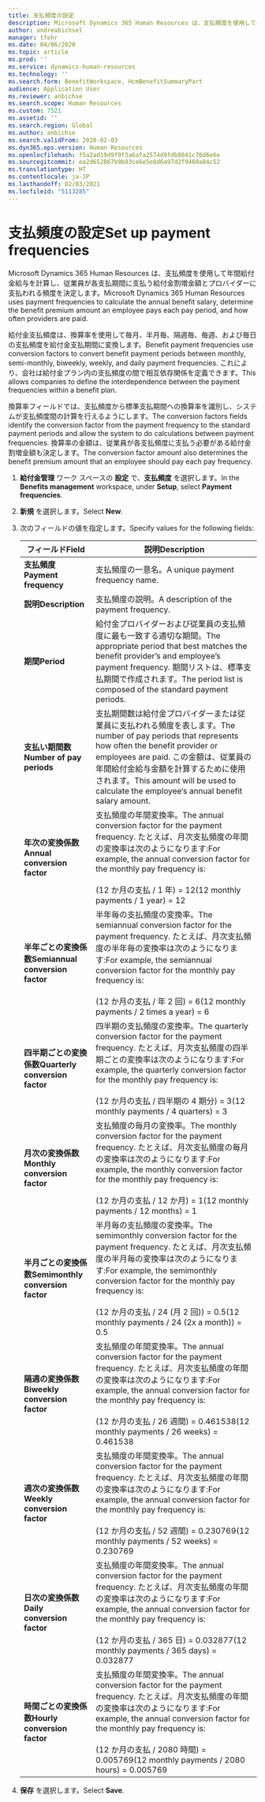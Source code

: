 ```yaml
---
title: 支払頻度の設定
description: Microsoft Dynamics 365 Human Resources は、支払頻度を使用して年間給付金給与を計算し、従業員が各支払期間に支払う給付金割増金額とプロバイダーに支払われる頻度を決定します。
author: andreabichsel
manager: tfehr
ms.date: 04/06/2020
ms.topic: article
ms.prod: ''
ms.service: dynamics-human-resources
ms.technology: ''
ms.search.form: BenefitWorkspace, HcmBenefitSummaryPart
audience: Application User
ms.reviewer: anbichse
ms.search.scope: Human Resources
ms.custom: 7521
ms.assetid: ''
ms.search.region: Global
ms.author: anbichse
ms.search.validFrom: 2020-02-03
ms.dyn365.ops.version: Human Resources
ms.openlocfilehash: f5a2ad19d9f9f3a6afa2574d9fdb8841c70d6e6e
ms.sourcegitcommit: ea2d652867b9b83ce6e5e8d6a97d2f9460a84c52
ms.translationtype: HT
ms.contentlocale: ja-JP
ms.lasthandoff: 02/03/2021
ms.locfileid: "5113285"
---
```

# <a name="set-up-payment-frequencies"></a><span data-ttu-id="c1021-103">支払頻度の設定</span><span class="sxs-lookup"><span data-stu-id="c1021-103">Set up payment frequencies</span></span>

<span data-ttu-id="c1021-104">Microsoft Dynamics 365 Human Resources は、支払頻度を使用して年間給付金給与を計算し、従業員が各支払期間に支払う給付金割増金額とプロバイダーに支払われる頻度を決定します。</span><span class="sxs-lookup"><span data-stu-id="c1021-104">Microsoft Dynamics 365 Human Resources uses payment frequencies to calculate the annual benefit salary, determine the benefit premium amount an employee pays each pay period, and how often providers are paid.</span></span>

<span data-ttu-id="c1021-105">給付金支払頻度は、換算率を使用して毎月、半月毎、隔週毎、毎週、および毎日の支払頻度を給付金支払期間に変換します。</span><span class="sxs-lookup"><span data-stu-id="c1021-105">Benefit payment frequencies use conversion factors to convert benefit payment periods between monthly, semi-monthly, biweekly, weekly, and daily payment frequencies.</span></span> <span data-ttu-id="c1021-106">これにより、会社は給付金プラン内の支払頻度の間で相互依存関係を定義できます。</span><span class="sxs-lookup"><span data-stu-id="c1021-106">This allows companies to define the interdependence between the payment frequencies within a benefit plan.</span></span>

<span data-ttu-id="c1021-107">換算率フィールドでは、支払頻度から標準支払期間への換算率を識別し、システムが支払頻度間の計算を行えるようにします。</span><span class="sxs-lookup"><span data-stu-id="c1021-107">The conversion factors fields identify the conversion factor from the payment frequency to the standard payment periods and allow the system to do calculations between payment frequencies.</span></span> <span data-ttu-id="c1021-108">換算率の金額は、従業員が各支払頻度に支払う必要がある給付金割増金額も決定します。</span><span class="sxs-lookup"><span data-stu-id="c1021-108">The conversion factor amount also determines the benefit premium amount that an employee should pay each pay frequency.</span></span>

1. <span data-ttu-id="c1021-109">**給付金管理** ワーク スペースの **設定** で、**支払頻度** を選択します。</span><span class="sxs-lookup"><span data-stu-id="c1021-109">In the **Benefits management** workspace, under **Setup**, select **Payment frequencies**.</span></span>

2. <span data-ttu-id="c1021-110">**新規** を選択します。</span><span class="sxs-lookup"><span data-stu-id="c1021-110">Select **New**.</span></span>

3. <span data-ttu-id="c1021-111">次のフィールドの値を指定します。</span><span class="sxs-lookup"><span data-stu-id="c1021-111">Specify values for the following fields:</span></span>

   | <span data-ttu-id="c1021-112">フィールド</span><span class="sxs-lookup"><span data-stu-id="c1021-112">Field</span></span> | <span data-ttu-id="c1021-113">説明</span><span class="sxs-lookup"><span data-stu-id="c1021-113">Description</span></span> |
   | --- | --- |
   | <span data-ttu-id="c1021-114">**支払頻度**</span><span class="sxs-lookup"><span data-stu-id="c1021-114">**Payment frequency**</span></span> | <span data-ttu-id="c1021-115">支払頻度の一意名。</span><span class="sxs-lookup"><span data-stu-id="c1021-115">A unique payment frequency name.</span></span> |
   | <span data-ttu-id="c1021-116">**説明**</span><span class="sxs-lookup"><span data-stu-id="c1021-116">**Description**</span></span> | <span data-ttu-id="c1021-117">支払頻度の説明。</span><span class="sxs-lookup"><span data-stu-id="c1021-117">A description of the payment frequency.</span></span> |
   | <span data-ttu-id="c1021-118">**期間**</span><span class="sxs-lookup"><span data-stu-id="c1021-118">**Period**</span></span> | <span data-ttu-id="c1021-119">給付金プロバイダーおよび従業員の支払頻度に最も一致する適切な期間。</span><span class="sxs-lookup"><span data-stu-id="c1021-119">The appropriate period that best matches the benefit provider’s and employee’s payment frequency.</span></span> <span data-ttu-id="c1021-120">期間リストは、標準支払期間で作成されます。</span><span class="sxs-lookup"><span data-stu-id="c1021-120">The period list is composed of the standard payment periods.</span></span> |
   | <span data-ttu-id="c1021-121">**支払い期間数**</span><span class="sxs-lookup"><span data-stu-id="c1021-121">**Number of pay periods**</span></span> | <span data-ttu-id="c1021-122">支払期間数は給付金プロバイダーまたは従業員に支払われる頻度を表します。</span><span class="sxs-lookup"><span data-stu-id="c1021-122">The number of pay periods that represents how often the benefit provider or employees are paid.</span></span> <span data-ttu-id="c1021-123">この金額は、従業員の年間給付金給与金額を計算するために使用されます。</span><span class="sxs-lookup"><span data-stu-id="c1021-123">This amount will be used to calculate the employee‘s annual benefit salary amount.</span></span> |
   | <span data-ttu-id="c1021-124">**年次の変換係数**</span><span class="sxs-lookup"><span data-stu-id="c1021-124">**Annual conversion factor**</span></span> | <span data-ttu-id="c1021-125">支払頻度の年間変換率。</span><span class="sxs-lookup"><span data-stu-id="c1021-125">The annual conversion factor for the payment frequency.</span></span> <span data-ttu-id="c1021-126">たとえば、月次支払頻度の年間の変換率は次のようになります:</span><span class="sxs-lookup"><span data-stu-id="c1021-126">For example, the annual conversion factor for the monthly pay frequency is:</span></span> </br></br><span data-ttu-id="c1021-127">(12 か月の支払 / 1 年) = 12</span><span class="sxs-lookup"><span data-stu-id="c1021-127">(12 monthly payments / 1 year) = 12</span></span> |
   | <span data-ttu-id="c1021-128">**半年ごとの変換係数**</span><span class="sxs-lookup"><span data-stu-id="c1021-128">**Semiannual conversion factor**</span></span> | <span data-ttu-id="c1021-129">半年毎の支払頻度の変換率。</span><span class="sxs-lookup"><span data-stu-id="c1021-129">The semiannual conversion factor for the payment frequency.</span></span> <span data-ttu-id="c1021-130">たとえば、月次支払頻度の半年毎の変換率は次のようになります:</span><span class="sxs-lookup"><span data-stu-id="c1021-130">For example, the semiannual conversion factor for the monthly pay frequency is:</span></span> </br></br><span data-ttu-id="c1021-131">(12 か月の支払 / 年 2 回) = 6</span><span class="sxs-lookup"><span data-stu-id="c1021-131">(12 monthly payments / 2 times a year) = 6</span></span> |
   | <span data-ttu-id="c1021-132">**四半期ごとの変換係数**</span><span class="sxs-lookup"><span data-stu-id="c1021-132">**Quarterly conversion factor**</span></span> | <span data-ttu-id="c1021-133">四半期の支払頻度の変換率。</span><span class="sxs-lookup"><span data-stu-id="c1021-133">The quarterly conversion factor for the payment frequency.</span></span> <span data-ttu-id="c1021-134">たとえば、月次支払頻度の四半期ごとの変換率は次のようになります:</span><span class="sxs-lookup"><span data-stu-id="c1021-134">For example, the quarterly conversion factor for the monthly pay frequency is:</span></span> </br></br><span data-ttu-id="c1021-135">(12 か月の支払 / 四半期の 4 期分) = 3</span><span class="sxs-lookup"><span data-stu-id="c1021-135">(12 monthly payments / 4 quarters) = 3</span></span> |
   | <span data-ttu-id="c1021-136">**月次の変換係数**</span><span class="sxs-lookup"><span data-stu-id="c1021-136">**Monthly conversion factor**</span></span> | <span data-ttu-id="c1021-137">支払頻度の毎月の変換率。</span><span class="sxs-lookup"><span data-stu-id="c1021-137">The monthly conversion factor for the payment frequency.</span></span> <span data-ttu-id="c1021-138">たとえば、月次支払頻度の毎月の変換率は次のようになります:</span><span class="sxs-lookup"><span data-stu-id="c1021-138">For example, the monthly conversion factor for the monthly pay frequency is:</span></span> </br></br><span data-ttu-id="c1021-139">(12 か月の支払 / 12 か月) = 1</span><span class="sxs-lookup"><span data-stu-id="c1021-139">(12 monthly payments / 12 months) = 1</span></span> |
   | <span data-ttu-id="c1021-140">**半月ごとの変換係数**</span><span class="sxs-lookup"><span data-stu-id="c1021-140">**Semimonthly conversion factor**</span></span> | <span data-ttu-id="c1021-141">半月毎の支払頻度の変換率。</span><span class="sxs-lookup"><span data-stu-id="c1021-141">The semimonthly conversion factor for the payment frequency.</span></span> <span data-ttu-id="c1021-142">たとえば、月次支払頻度の半月毎の変換率は次のようになります:</span><span class="sxs-lookup"><span data-stu-id="c1021-142">For example, the semimonthly conversion factor for the monthly pay frequency is:</span></span> </br></br><span data-ttu-id="c1021-143">(12 か月の支払 / 24 (月 2 回)) = 0.5</span><span class="sxs-lookup"><span data-stu-id="c1021-143">(12 monthly payments / 24 (2x a month)) = 0.5</span></span> | 
   | <span data-ttu-id="c1021-144">**隔週の変換係数**</span><span class="sxs-lookup"><span data-stu-id="c1021-144">**Biweekly conversion factor**</span></span> | <span data-ttu-id="c1021-145">支払頻度の年間変換率。</span><span class="sxs-lookup"><span data-stu-id="c1021-145">The annual conversion factor for the payment frequency.</span></span> <span data-ttu-id="c1021-146">たとえば、月次支払頻度の年間の変換率は次のようになります:</span><span class="sxs-lookup"><span data-stu-id="c1021-146">For example, the annual conversion factor for the monthly pay frequency is:</span></span> </br></br><span data-ttu-id="c1021-147">(12 か月の支払 / 26 週間) = 0.461538</span><span class="sxs-lookup"><span data-stu-id="c1021-147">(12 monthly payments / 26 weeks) = 0.461538</span></span> |
   | <span data-ttu-id="c1021-148">**週次の変換係数**</span><span class="sxs-lookup"><span data-stu-id="c1021-148">**Weekly conversion factor**</span></span> | <span data-ttu-id="c1021-149">支払頻度の年間変換率。</span><span class="sxs-lookup"><span data-stu-id="c1021-149">The annual conversion factor for the payment frequency.</span></span> <span data-ttu-id="c1021-150">たとえば、月次支払頻度の年間の変換率は次のようになります:</span><span class="sxs-lookup"><span data-stu-id="c1021-150">For example, the annual conversion factor for the monthly pay frequency is:</span></span> </br></br><span data-ttu-id="c1021-151">(12 か月の支払 / 52 週間) = 0.230769</span><span class="sxs-lookup"><span data-stu-id="c1021-151">(12 monthly payments / 52 weeks) = 0.230769</span></span> |
   | <span data-ttu-id="c1021-152">**日次の変換係数**</span><span class="sxs-lookup"><span data-stu-id="c1021-152">**Daily conversion factor**</span></span> | <span data-ttu-id="c1021-153">支払頻度の年間変換率。</span><span class="sxs-lookup"><span data-stu-id="c1021-153">The annual conversion factor for the payment frequency.</span></span> <span data-ttu-id="c1021-154">たとえば、月次支払頻度の年間の変換率は次のようになります:</span><span class="sxs-lookup"><span data-stu-id="c1021-154">For example, the annual conversion factor for the monthly pay frequency is:</span></span> </br></br><span data-ttu-id="c1021-155">(12 か月の支払 / 365 日) = 0.032877</span><span class="sxs-lookup"><span data-stu-id="c1021-155">(12 monthly payments / 365 days) = 0.032877</span></span> |
   | <span data-ttu-id="c1021-156">**時間ごとの変換係数**</span><span class="sxs-lookup"><span data-stu-id="c1021-156">**Hourly conversion factor**</span></span> | <span data-ttu-id="c1021-157">支払頻度の年間変換率。</span><span class="sxs-lookup"><span data-stu-id="c1021-157">The annual conversion factor for the payment frequency.</span></span> <span data-ttu-id="c1021-158">たとえば、月次支払頻度の年間の変換率は次のようになります:</span><span class="sxs-lookup"><span data-stu-id="c1021-158">For example, the annual conversion factor for the monthly pay frequency is:</span></span> </br></br><span data-ttu-id="c1021-159">(12 か月の支払 / 2080 時間) = 0.005769</span><span class="sxs-lookup"><span data-stu-id="c1021-159">(12 monthly payments / 2080 hours) = 0.005769</span></span>

4. <span data-ttu-id="c1021-160">**保存** を選択します。</span><span class="sxs-lookup"><span data-stu-id="c1021-160">Select **Save**.</span></span> 

